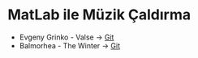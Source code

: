 # MatLab ile Müzik Çaldırma

- Evgeny Grinko - Valse -> [Git]()<br>
- Balmorhea - The Winter -> [Git]() 

